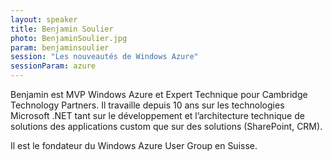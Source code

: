 ```yaml
---
layout: speaker
title: Benjamin Soulier
photo: BenjaminSoulier.jpg
param: benjaminsoulier
session: "Les nouveautés de Windows Azure"
sessionParam: azure
---
```


Benjamin est MVP Windows Azure et Expert Technique pour Cambridge Technology Partners.
Il travaille depuis 10 ans sur les technologies Microsoft .NET tant sur le développement et l’architecture technique
de solutions des applications custom que sur des solutions (SharePoint, CRM).

Il est le fondateur du Windows Azure User Group en Suisse.


